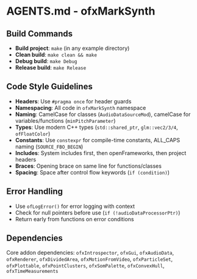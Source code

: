 # AGENTS.md - ofxMarkSynth

## Build Commands
- **Build project**: `make` (in any example directory)
- **Clean build**: `make clean && make`
- **Debug build**: `make Debug`
- **Release build**: `make Release`

## Code Style Guidelines
- **Headers**: Use `#pragma once` for header guards
- **Namespacing**: All code in `ofxMarkSynth` namespace
- **Naming**: CamelCase for classes (`AudioDataSourceMod`), camelCase for variables/functions (`minPitchParameter`)
- **Types**: Use modern C++ types (`std::shared_ptr`, `glm::vec2/3/4`, `ofFloatColor`)
- **Constants**: Use `constexpr` for compile-time constants, ALL_CAPS naming (`SOURCE_FBO_BEGIN`)
- **Includes**: System includes first, then openFrameworks, then project headers
- **Braces**: Opening brace on same line for functions/classes
- **Spacing**: Space after control flow keywords (`if (condition)`)

## Error Handling
- Use `ofLogError()` for error logging with context
- Check for null pointers before use (`if (!audioDataProcessorPtr)`)
- Return early from functions on error conditions

## Dependencies
Core addon dependencies: `ofxIntrospector`, `ofxGui`, `ofxAudioData`, `ofxRenderer`, `ofxDividedArea`, `ofxMotionFromVideo`, `ofxParticleSet`, `ofxPlottable`, `ofxPointClusters`, `ofxSomPalette`, `ofxConvexHull`, `ofxTimeMeasurements`